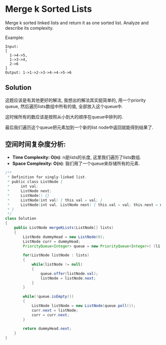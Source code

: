 # Merge k Sorted Lists

Merge k sorted linked lists and return it as one sorted list. Analyze and describe its complexity.

Example:
```
Input:
[
  1->4->5,
  1->3->4,
  2->6
]
Output: 1->1->2->3->4->4->5->6
```

## Solution

这题应该是有其他更好的解法, 我想出的解法其实挺简单的, 用一个priority queue, 然后遍历lists数组中所有的值, 全部放入这个queue中.

这时候所有的数应该是按照从小到大的顺序在queue中排列的.

最后我们遍历这个queue把元素加到一个新的list node中返回就能得到结果了.

## 空间时间复杂度分析:

* **Time Complexity: O(n)**: n是lists的长度, 这里我们遍历了lists数组.
* **Space Complexity: O(n)**: 我们用了一个queue来存储所有的元素.


```java
/**
 * Definition for singly-linked list.
 * public class ListNode {
 *     int val;
 *     ListNode next;
 *     ListNode() {}
 *     ListNode(int val) { this.val = val; }
 *     ListNode(int val, ListNode next) { this.val = val; this.next = next; }
 * }
 */
class Solution 
{
    public ListNode mergeKLists(ListNode[] lists) 
    {
        ListNode dummyHead = new ListNode(0);
        ListNode curr = dummyHead;
        PriorityQueue<Integer> queue = new PriorityQueue<Integer>( (l1, l2) -> l1-l2);
        
        for(ListNode listNode : lists)
        {
            while(listNode != null)
            {
                queue.offer(listNode.val);
                listNode = listNode.next;
            }
        }
        
        while(!queue.isEmpty())
        {
            ListNode listNode = new ListNode(queue.poll());
            curr.next = listNode;
            curr = curr.next;
        }
        
        return dummyHead.next;
    }
}

```